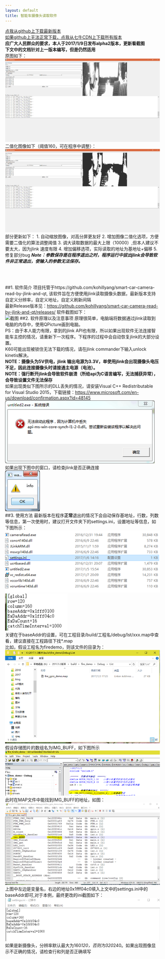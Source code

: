 ```yaml
---
layout: default
title: 智能车摄像头读取软件
---
```

[点我从github上下载最新版本](https://github.com/kohillyang/smart-car-camera-read-by-jlink-and-qt/releases/tag/v0.3)</br>
[如果github上无法正常下载，点我从七牛CDN上下载所有版本](http://oj5adp5xv.bkt.clouddn.com/cameraRead.zip)</br>
**应广大人民群众的要求，本人于2017/1/9日发布alpha2版本，更新看截图**</br>
**下文中的文档针对上一版本编写，但是仍然适用**</br>
原图如下：</br>
![](./image/image010.png)</br>
二值化图像如下（阈值160，可在程序中调整）：</br>
![](./image/image009.png)</br>
    部分更新如下：
    1. 自动缩放图像，对高分屏更友好
    2. 增加图像二值化选项，方便需要二值化的算法调整阈值
    3. 调大读取数据的最大上限（10000）,但本人建议不要太大，因为jlink 速度有限
    4. 增加偏移选项，实际读取的地址为基地址+偏移
    5. 修复部分bug
***Note：参数保存是在程序退出之时，程序运行中拔出jlink会导致软件非正常退出，使输入的参数无法保存。***</br>
</br>
</br>
</br>

##1. 软件简介
项目托管于https://github.com/kohillyang/smart-car-camera-read-by-jlink-and-qt, 该软件旨在方便使用jlink读取摄像头数据，最新版本支持自定义分辨率，自定义地址，自定义刷新间隔</br>
最新Release版本见：https://github.com/kohillyang/smart-car-camera-read-by-jlink-and-qt/releases/
软件截图如下：</br>
![截图](https://raw.githubusercontent.com/kohillyang/smart-car-camera-read-by-jlink-and-qt/master/screensnap.jpg)
##2. 软件原理以及注意事项
原理很简单，电脑端将数据通过jlink读取到电脑的内存中，使用QPicture画到电脑。</br>
PS：由于本人能力有限，拿到的jlink API也有限，所以如果出现软件无法连接智能车主控的情况，请重新下一次程序。下程序的过程中会自动恢复jlink的大部分设置。</br>
K60可能出现被锁住无法下载的情况，请在jlink commander下输入unlock kinetis解决。</br>
**NOTE：摄像头为5V供电，jlink 输出电源为3.3V，单使用jlink会出现摄像头电压不足，因此连接摄像头时请接通主电源（电池）。**</br>
**NOTE：强行断开jlink会导致软件崩溃（所给api为C语言编写，无法捕获异常），会导致设置文件无法保存**</br>
如果出现类似下图所示的DLL丢失的情况，请安装Visual C++ Redistributable for Visual Studio 2015，下载链接：https://www.microsoft.com/en-us/download/confirmation.aspx?id=48145
![](./image001.png)</br>
如果出现下图中的窗口，请检查jlink是否正确连接</br>
![](./image002.png)</br>
##3. 使用方法
最新版本在程序**正常**退出的情况下会自动保存基地址，行数，列数等信息，第一次使用时，建议打开文件夹下的settings.ini，设置地址等信息，如下图所示：</br>
![](./image/image003.png)</br>
![](./image/image004.png)</br>
关键在于baseAddr的设置，可在工程目录/build/工程名/debug/lst/xxx.map中查看，建议直接在工程路径下找*.map</br>
比如，假设工程名为firedemo，则该文件的目录为：</br>
![](./image/image005.png)</br>
假设存储图片的数组名为IMG_BUFF，如下图所示</br>
![](./image/image006.png)</br>
此时在MAP文件中能找到IMG_BUFF的地址，如图：</br>
![](./image/image007.png)</br>
上图中左边是变量名，右边的地址0x1fff04c0填入上文中的settings.ini中的baseAddr即可,对于本例，最终更改的ini截图如下：</br>
![](./image/image008.png)</br>
如果是新摄像头，分辨率默认最大为160*120，否则为320*240。如果出现图像显示不正确的情况，请检查行和列是否正确填写</br>


